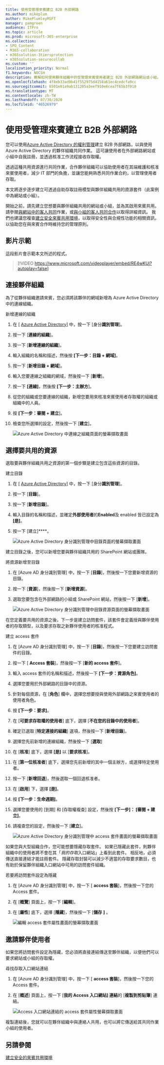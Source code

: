 ```yaml
---
title: 使用受管理來賓建立 B2B 外部網路
ms.author: mikeplum
author: MikePlumleyMSFT
manager: pamgreen
audience: ITPro
ms.topic: article
ms.prod: microsoft-365-enterprise
ms.collection:
- SPO_Content
- M365-collaboration
- m365solution-3tiersprotection
- m365solution-securecollab
ms.custom: ''
localization_priority: Normal
f1.keywords: NOCSH
description: 瞭解如何使用夥伴組織中的受管理來賓使用者建立 B2B 外部網路網站或小組。
ms.openlocfilehash: 4f8eb33ad9b41f552975d4158a61ec4cedcfa9cc
ms.sourcegitcommit: 6501e01a9ab131205a3eef910e6cea7f65b3f010
ms.translationtype: MT
ms.contentlocale: zh-TW
ms.lasthandoff: 07/30/2020
ms.locfileid: "46526979"
---
```

# <a name="create-a-b2b-extranet-with-managed-guests"></a>使用受管理來賓建立 B2B 外部網路

您可以使用[Azure Active Directory 的權利管理](https://docs.microsoft.com/azure/active-directory/governance/entitlement-management-overview)建立 B2B 外部網路，以與使用 Azure Active Directory 的夥伴組織共同作業。 這可讓使用者在外部網路網站或小組中自我註冊，並透過核准工作流程接收存取權。

透過這種共用資源進行共同作業，合作夥伴組織可以協助使用者在其端維護和核准來賓使用者，減少 IT 部門的負擔，並讓您能夠熟悉共同作業合約，以管理使用者存取。

本文將逐步逐步建立可透過自助存取註冊模型與夥伴組織共用的資源套件（此案例中為網站或小組）。 

開始之前，請先建立您想要與夥伴組織共用的網站或小組，並為其啟用來賓共用。 請參閱[與網站中的客人共同](collaborate-in-site.md)作業，或[與小組的客人共同合作](collaborate-as-team.md)以取得詳細資訊。 我們也建議您複查[建立安全來賓共用環境](create-secure-guest-sharing-environment.md)，以取得安全性與合規性功能的相關資訊，以協助您在與來賓合作時維持您的管理原則。

## <a name="video-demonstration"></a>影片示範

這段影片會示範本文所述的程式。

> [!VIDEO https://www.microsoft.com/videoplayer/embed/RE4wKUj?autoplay=false]

## <a name="connect-the-partner-organization"></a>連接夥伴組織

為了從夥伴組織邀請來賓，您必須將該夥伴的網域新增為 Azure Active Directory 中的連線組織。

新增連線的組織
1. 在 [ [Azure Active Directory](https://aad.portal.azure.com)] 中，按一下 [身分**識別管理**]。
2. 按一下 [**連線的組織**]。
4. 按一下 [**新增連線的組織**]。
5. 輸入組織的名稱和描述，然後按 **[下一步：目錄 + 網域]**。
6. 按一下 [**新增目錄 + 網域**]。
7. 輸入您要連線之組織的網域，然後按一下 [**新增**]。
8. 按一下 **[連線]**，然後按 **[下一步：主辦方**]。
9. 從您的組織或您要連線的組織，新增您要用來核准來賓使用者存取權的組織或組織中的人員。
10. 按 **[下一步：審閱 + 建立**]。
11. 檢查您所選擇的設定，然後按一下 [**建立**]。

    ![Azure Active Directory 中連線之組織頁面的螢幕擷取畫面](../media/identity-governance-connected-organizations.png)

## <a name="choose-the-resources-to-share"></a>選擇要共用的資源

選取要與夥伴組織共用之資源的第一個步驟是建立包含這些資源的目錄。

建立目錄
1. 在 [ [Azure Active Directory](https://aad.portal.azure.com)] 中，按一下 [身分**識別管理**]。
2. 按一下 [**目錄**]。
3. 按一下 [**新增目錄**]。
4. 輸入目錄的名稱和描述，並確定**外部使用者**的**Enabled**及 enabled 皆已設定為 **[是]**。
5. 按一下 [建立]****。

   ![Azure Active Directory 身分識別管理中目錄頁面的螢幕擷取畫面](../media/identity-governance-catalogs.png)

建立目錄之後，您可以新增您要與夥伴組織共用的 SharePoint 網站或團隊。

將資源新增至目錄
1. 在 [Azure AD 身分識別管理] 中，按一下 [**目錄**]，然後按一下您要新增資源的目錄。
2. 按一下 [**資源**]，然後按一下 [**新增資源**]。
3. 選取您要包含在外部網路的小組或 SharePoint 網站，然後按一下 [**新增**]。

   ![Azure Active Directory 身分識別管理中目錄資源頁面的螢幕擷取畫面](../media/identity-governance-catalog-resource.png)

在您定義要共用的資源之後，下一步是建立訪問套件，該套件會定義授與夥伴使用者的存取類型，以及要求存取之新夥伴使用者的核准程式。

建立 access 套件
1. 在 [Azure AD 身分識別管理] 中，按一下 [**目錄**]，然後按一下您要建立訪問套件的目錄。
2. 按一下 [ **Access 套裝**]，然後按一下 [**新的 access 套件**]。
3. 輸入 access 套件的名稱和描述，然後按一下 **[下一步：資源角色]**。
4. 選擇您要用於外部網路的目錄中的資源。
5. 針對每個資源，在 [**角色**] 欄中，選擇您想要授與使用外部網路之來賓使用者的使用者角色。
6. 按 **[下一步：要求]**。
7. 在 [**可要求存取權的使用者**] 底下，選擇 [**不在您的目錄中的使用者**]。
8. 確定已選取 [**特定連接的組織**] 選項，然後按一下 [**新增目錄**]。
9. 選擇您先前新增的連線組織，然後按一下 [**選取**]
10. 在 [**核准**] 底下，選擇 **[是]** 以 [**要求核准**]。
11. 在 [**第一位核准者**] 底下，選擇您先前新增的其中一個主辦方，或選擇特定使用者。
12. 按一下 [**新增回退**]，然後選取一個回退核准者。
13. 在 [**啟用**] 下，選擇 **[是]**。
14. 按 **[下一步：生命週期]**。
15. 選擇您要使用的 [到期] 和 [存取權複查] 設定，然後按 **[下一步]： [審閱 + 建立]**。
16. 請複查您的設定，然後按一下 [**建立**]。

    ![Azure Active Directory 身分識別管理中 access 套件畫面的螢幕擷取畫面](../media/identity-governance-access-packages.png)

如果您與大型組織合作，您可能想要隱藏存取套件。 如果已隱藏此套件，則夥伴組織中的使用者將不會在其「*我的存取*入口網站」上看到此套件。 相反地，必須傳送直接連結才能註冊套件。 隱藏存取封裝可以減少不適當的存取要求數目，也有助於保留夥伴組織入口網站中可用的訪問套件組織。

若要將訪問套件設定為隱藏
1. 在 [Azure AD 身分識別管理] 中，按一下 [ **access 套裝**]，然後按一下您的 Access 套件。
2. 在 [**概覽**] 頁面上，按一下 [**編輯**]。
3. 在 [**屬性**] 底下，選擇 [**隱藏**]，然後按一下 [**儲存** **]** 。

   ![編輯 access 套件屬性畫面的螢幕擷取畫面](../media/identity-governance-access-package-hidden.png)

## <a name="invite-partner-users"></a>邀請夥伴使用者

如果您將訪問套件設定為隱藏，您必須將直接連結傳送至夥伴組織，以便他們可以要求網站或小組的存取權。

尋找存取入口網站連結
1. 在 [Azure AD 身分識別管理] 中，按一下 [ **access 套裝**]，然後按一下您的 Access 套件。
2. 在 [**概述**] 頁面上，按一下 [**我的 Access 入口網站] 連結**的 [**複製到剪貼簿**] 連結。

   ![Access 入口網站連結的 access 套件屬性螢幕擷取畫面](../media/identity-governance-access-portal-link.png)

複製連結後，您就可以在夥伴組織中與連絡人共用，也可以將它傳送給其共同作業小組的使用者。

## <a name="see-also"></a>另請參閱

[建立安全的來賓共用環境](create-secure-guest-sharing-environment.md)

